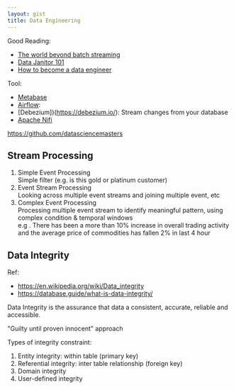```yaml
---
layout: gist
title: Data Engineering
---
```


Good Reading:
- [The world beyond batch streaming](https://www.oreilly.com/ideas/the-world-beyond-batch-streaming-101)
- [Data Janitor 101](https://www.slideshare.net/soobrosa/data-janitor-101)
- [How to become a data engineer](https://towardsdatascience.com/who-is-a-data-engineer-how-to-become-a-data-engineer-1167ddc12811)


Tool:
- [Metabase](https://www.metabase.com/)
- [Airflow](https://airflow.apache.org/):
- [Debezium])(https://debezium.io/): Stream changes from your database
- [Apache Nifi](https://nifi.apache.org/)

<https://github.com/datasciencemasters>

## Stream Processing

1. Simple Event Processing  
Simple filter (e.g. is this gold or platinum customer)
2. Event Stream Processing  
Looking across multiple event streams and joining multiple event, etc
3. Complex Event Processing  
Processing multiple event stream to identify meaningful pattern, using complex condition & temporal windows  
e.g . There has been a more than 10% increase in overall trading activity and the average price of commodities has fallen 2% in last 4 hour


## Data Integrity

Ref:
- <https://en.wikipedia.org/wiki/Data_integrity>
- <https://database.guide/what-is-data-integrity/>

Data Integrity is the assurance that data a consistent, accurate, reliable and accessible.

"Guilty until proven innocent" approach


Types of integrity constraint:
1. Entity integrity: within table (primary key)
2. Referential integrity: inter table relationship (foreign key)
3. Domain integrity
4. User-defined integrity